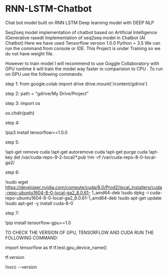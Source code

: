 # RNN-LSTM-Chatbot
Chat bot model built on RNN LSTM Deep learning model with DEEP NLP

Seq2seq model implementation of chatbot based on Artificial Intelligence (Generative rasedt
Implementation of seq2seq model in Chatbot (AI Chatbot) Here we have used Tensorflow version 1.0.0 Python = 3.5
We can run the command from console or IDE.
This Project is under Training so we do not have weight file.

However to train model I will recommend to use Goggle Collaboratory with GPU runtime it will train the model way faster in comparision to CPU . To run on GPU use the following commands:

step 1: 
from google.colab import drive drive.mount('/content/gdrive')

step 2: 
path = "gdrive/My Drive/Project"

step 3: 
import os

os.chdir(path)

step 4:

!pip3 install tensorflow==1.0.0

step 5:

!apt-get remove cuda !apt-get autoremove cuda !apt-get purge cuda !apt-key del /var/cuda-repo-9-2-local/*.pub !rm -rf /var/cuda-repo-8-0-local-ga2/

step 6:

!sudo wget https://developer.nvidia.com/compute/cuda/8.0/Prod2/local_installers/cuda-repo-ubuntu1604-8-0-local-ga2_8.0.61- 1_amd64-deb !sudo dpkg -i cuda-repo-ubuntu1604-8-0-local-ga2_8.0.61-1_amd64-deb !sudo apt-get update !sudo apt-get -y install cuda-8-0

step 7:

!pip install tensorflow-gpu==1.0

TO CHECK THE VERSION OF GPU, TENSORFLOW AND CUDA RUN THE FOLLOWING COMMAND:

import tensorflow as tf tf.test.gpu_device_name()

tf.version

!nvcc --version
